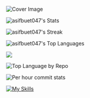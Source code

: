 ![Cover Image](https://i.ibb.co/1KK8XHM/7371507-3637613.jpg)

![asifbuet047's Stats](https://github-readme-stats.vercel.app/api?username=asifbuet047&theme=radical&show_icons=true&hide_border=false&count_private=true)

![asifbuet047's Streak](https://github-readme-streak-stats.herokuapp.com/?user=asifbuet047&theme=radical&hide_border=false)

![asifbuet047's Top Languages](https://github-readme-stats.vercel.app/api/top-langs/?username=asifbuet047&theme=radical&show_icons=true&hide_border=false&layout=compact)

![](http://github-profile-summary-cards.vercel.app/api/cards/profile-details?username=asifbuet047&theme=cobalt)


![Top Language by Repo](http://github-profile-summary-cards.vercel.app/api/cards/repos-per-language?username=asifbuet047&theme=cobalt)

![Per hour commit stats](http://github-profile-summary-cards.vercel.app/api/cards/productive-time?username=asifbuet047&theme=cobalt&utcOffset=8)

[![My Skills](https://skillicons.dev/icons?i=c,css,html,firebase,git,github,js,nodejs,postman,tailwind,vite,react&perline=3)](https://skillicons.dev)
